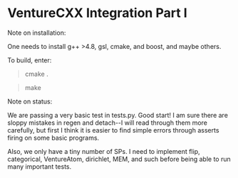 VentureCXX Integration Part I
================================

Note on installation:

One needs to install g++ >4.8, gsl, cmake, and boost, and maybe others. 

To build, enter:

> cmake .

> make

Note on status:

We are passing a very basic test in tests.py. Good start! I am sure there are sloppy mistakes in regen and detach--I will read through them more carefully, but first I think it is easier to find simple errors through asserts firing on some basic programs.

Also, we only have a tiny number of SPs. I need to implement flip, categorical, VentureAtom, dirichlet, MEM, and such before being able to run many important tests.